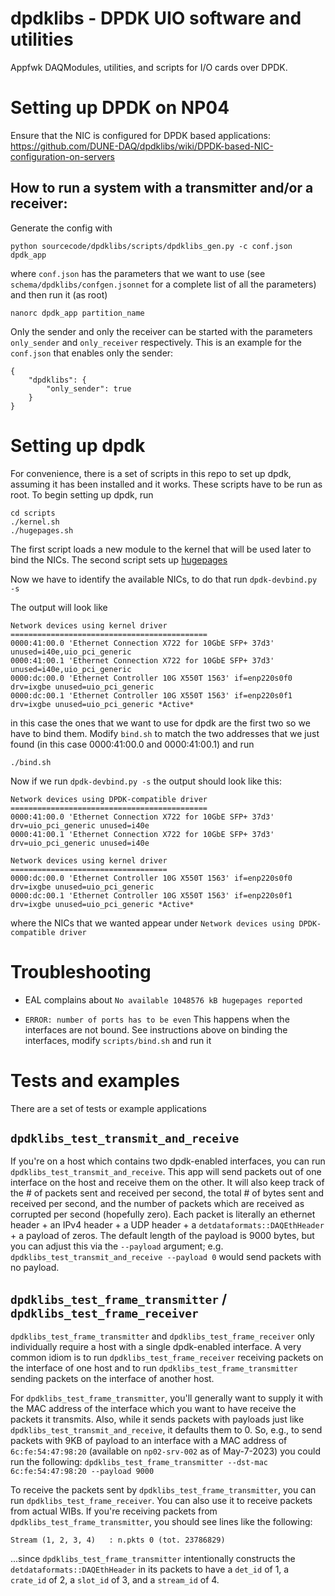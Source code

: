 # dpdklibs - DPDK UIO software and utilities 
Appfwk DAQModules, utilities, and scripts for I/O cards over DPDK.

# Setting up DPDK on NP04
Ensure that the NIC is configured for DPDK based applications:
https://github.com/DUNE-DAQ/dpdklibs/wiki/DPDK-based-NIC-configuration-on-servers

## How to run a system with a transmitter and/or a receiver:
Generate the config with
```
python sourcecode/dpdklibs/scripts/dpdklibs_gen.py -c conf.json dpdk_app
```

where `conf.json` has the parameters that we want to use (see
`schema/dpdklibs/confgen.jsonnet` for a complete list of all the parameters) and
then run it (as root)

```
nanorc dpdk_app partition_name
```

Only the sender and only the receiver can be started with the parameters
`only_sender` and `only_receiver` respectively. This is an example for the
`conf.json` that enables only the sender:

```
{
    "dpdklibs": {
        "only_sender": true
    }
}
```

# Setting up dpdk
For convenience, there is a set of scripts in this repo to set up dpdk, assuming
it has been installed and it works. These scripts have to be run as root. To
begin setting up dpdk, run

```
cd scripts
./kernel.sh
./hugepages.sh
```

The first script loads a new module to the kernel that will be used later to
bind the NICs. The second script sets up [hugepages](https://wiki.debian.org/Hugepages)

Now we have to identify the available NICs, to do that run `dpdk-devbind.py -s`

The output will look like
```
Network devices using kernel driver
============================================
0000:41:00.0 'Ethernet Connection X722 for 10GbE SFP+ 37d3' unused=i40e,uio_pci_generic
0000:41:00.1 'Ethernet Connection X722 for 10GbE SFP+ 37d3' unused=i40e,uio_pci_generic
0000:dc:00.0 'Ethernet Controller 10G X550T 1563' if=enp220s0f0 drv=ixgbe unused=uio_pci_generic 
0000:dc:00.1 'Ethernet Controller 10G X550T 1563' if=enp220s0f1 drv=ixgbe unused=uio_pci_generic *Active*
```
in this case the ones that we want to use for dpdk are the first two so we have to bind them. Modify `bind.sh`
to match the two addresses that we just found (in this case 0000:41:00.0 and 0000:41:00.1) and run
```
./bind.sh
```

Now if we run `dpdk-devbind.py -s` the output should look like this:
```
Network devices using DPDK-compatible driver
============================================
0000:41:00.0 'Ethernet Connection X722 for 10GbE SFP+ 37d3' drv=uio_pci_generic unused=i40e
0000:41:00.1 'Ethernet Connection X722 for 10GbE SFP+ 37d3' drv=uio_pci_generic unused=i40e

Network devices using kernel driver
===================================
0000:dc:00.0 'Ethernet Controller 10G X550T 1563' if=enp220s0f0 drv=ixgbe unused=uio_pci_generic 
0000:dc:00.1 'Ethernet Controller 10G X550T 1563' if=enp220s0f1 drv=ixgbe unused=uio_pci_generic *Active*
```
where the NICs that we wanted appear under `Network devices using DPDK-compatible driver`

# Troubleshooting

* EAL complains about `No available 1048576 kB hugepages reported`

* `ERROR: number of ports has to be even`
  This happens when the interfaces are not bound. See instructions above on
  binding the interfaces, modify `scripts/bind.sh` and run it


# Tests and examples
There are a set of tests or example applications

## `dpdklibs_test_transmit_and_receive`
If you're on a host which contains two dpdk-enabled interfaces, you can run `dpdklibs_test_transmit_and_receive`. This app will send packets out of one interface on the host and receive them on the other. It will also keep track of the # of packets sent and received per second, the total # of bytes sent and received per second, and the number of packets which are received as corrupted per second (hopefully zero). Each packet is literally an ethernet header + an IPv4 header + a UDP header + a `detdataformats::DAQEthHeader` + a payload of zeros. The default length of the payload is 9000 bytes, but you can adjust this via the `--payload` argument; e.g. `dpdklibs_test_transmit_and_receive --payload 0` would send packets with no payload. 

##  `dpdklibs_test_frame_transmitter` / `dpdklibs_test_frame_receiver`

`dpdklibs_test_frame_transmitter` and `dpdklibs_test_frame_receiver` only individually require a host with a single dpdk-enabled interface. A very common idiom is to run `dpdklibs_test_frame_receiver` receiving packets on the interface of one host and to run `dpdklibs_test_frame_transmitter` sending packets on the interface of another host. 

For `dpdklibs_test_frame_transmitter`, you'll generally want to supply it with the MAC address of the interface which you want to have receive the packets it transmits. Also, while it sends packets with payloads just like `dpdklibs_test_transmit_and_receive`, it defaults them to 0. So, e.g., to send packets with 9KB of payload to an interface with a MAC address of `6c:fe:54:47:98:20` (available on `np02-srv-002` as of May-7-2023) you could run the following: `dpdklibs_test_frame_transmitter --dst-mac 6c:fe:54:47:98:20 --payload 9000`

To receive the packets sent by `dpdklibs_test_frame_transmitter`, you can run `dpdklibs_test_frame_receiver`. You can also use it to receive packets from actual WIBs. If you're receiving packets from `dpdklibs_test_frame_transmitter`, you should see lines like the following:
```
Stream (1, 2, 3, 4)   : n.pkts 0 (tot. 23786829)
```
...since `dpdklibs_test_frame_transmitter` intentionally constructs the `detdataformats::DAQEthHeader` in its packets to have a `det_id` of 1, a `crate_id` of 2, a `slot_id` of 3, and a `stream_id` of 4.  

